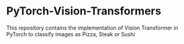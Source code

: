 # PyTorch-Vision-Transformers
This repository contains the implementation of Vision Transformer in PyTorch to classify images as Pizza, Steak or Sushi
